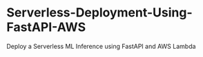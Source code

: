 # Serverless-Deployment-Using-FastAPI-AWS
Deploy a Serverless ML Inference using FastAPI and AWS Lambda  
